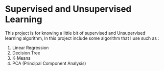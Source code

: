# Supervised and Unsupervised Learning
This project is for knowing a little bit of supervised and Unsupervised learning algorithm, In this project include some algorithm that I use such as :
1. Linear Regression
2. Decision Tree
3. K-Means
4. PCA (Principal Component Analysis)
